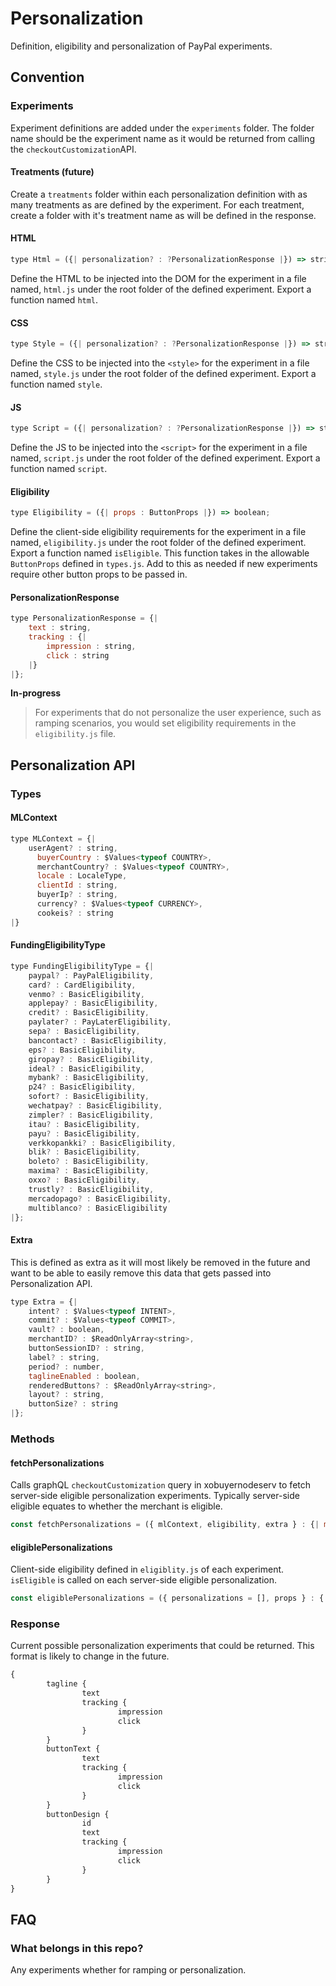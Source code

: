 # Personalization
Definition, eligibility and personalization of PayPal experiments.

## Convention
### Experiments
Experiment definitions are added under the `experiments` folder.  The folder name should be the experiment name as it would be returned from calling the `checkoutCustomization`API.

#### Treatments (future)
Create a `treatments` folder within each personalization definition with as many treatments as are defined by the experiment.  For each treatment, create a folder with it's treatment name as will be defined in the response.

#### HTML
``` javascript
type Html = ({| personalization? : ?PersonalizationResponse |}) => string;
```
Define the HTML to be injected into the DOM for the experiment in a file named, `html.js` under the root folder of the defined experiment. Export a function named `html`.

#### CSS
``` javascript
type Style = ({| personalization? : ?PersonalizationResponse |}) => string;
```
Define the CSS to be injected into the `<style>` for the experiment in a file named, `style.js` under the root folder of the defined experiment.  Export a function named `style`.

#### JS
``` javascript
type Script = ({| personalization? : ?PersonalizationResponse |}) => string;
```
Define the JS to be injected into the `<script>` for the experiment in a file named, `script.js` under the root folder of the defined experiment.  Export a function named `script`.

#### Eligibility
``` javascript
type Eligibility = ({| props : ButtonProps |}) => boolean;
```
Define the client-side eligibility requirements for the experiment in a file named, `eligibility.js` under the root folder of the defined experiment.  Export a function named `isEligible`.  This function takes in the allowable `ButtonProps` defined in `types.js`.  Add to this as needed if new experiments require other button props to be passed in.

#### PersonalizationResponse
``` javascript
type PersonalizationResponse = {|
    text : string,
    tracking : {|
        impression : string,
        click : string
    |}
|};
```
**In-progress**
> For experiments that do not personalize the user experience, such as ramping scenarios, you would set eligibility requirements in the `eligibility.js` file.

## Personalization API
### Types
#### MLContext
``` javascript
type MLContext = {|
    userAgent? : string,
	  buyerCountry : $Values<typeof COUNTRY>,
	  merchantCountry? : $Values<typeof COUNTRY>,
	  locale : LocaleType,
	  clientId : string,
	  buyerIp? : string,
	  currency? : $Values<typeof CURRENCY>,
	  cookeis? : string
|}
```

#### FundingEligibilityType
``` javascript
type FundingEligibilityType = {|
    paypal? : PayPalEligibility,
    card? : CardEligibility,
    venmo? : BasicEligibility,
    applepay? : BasicEligibility,
    credit? : BasicEligibility,
    paylater? : PayLaterEligibility,
    sepa? : BasicEligibility,
    bancontact? : BasicEligibility,
    eps? : BasicEligibility,
    giropay? : BasicEligibility,
    ideal? : BasicEligibility,
    mybank? : BasicEligibility,
    p24? : BasicEligibility,
    sofort? : BasicEligibility,
    wechatpay? : BasicEligibility,
    zimpler? : BasicEligibility,
    itau? : BasicEligibility,
    payu? : BasicEligibility,
    verkkopankki? : BasicEligibility,
    blik? : BasicEligibility,
    boleto? : BasicEligibility,
    maxima? : BasicEligibility,
    oxxo? : BasicEligibility,
    trustly? : BasicEligibility,
    mercadopago? : BasicEligibility,
    multiblanco? : BasicEligibility
|};
```

#### Extra
This is defined as extra as it will most likely be removed in the future and want to be able to easily remove this data that gets passed into Personalization API.
``` javascript
type Extra = {|
    intent? : $Values<typeof INTENT>,
    commit? : $Values<typeof COMMIT>,
    vault? : boolean,
    merchantID? : $ReadOnlyArray<string>,
    buttonSessionID? : string,
    label? : string,
    period? : number,
    taglineEnabled : boolean,
    renderedButtons? : $ReadOnlyArray<string>,
    layout? : string,
    buttonSize? : string
|};
```

### Methods
#### fetchPersonalizations
Calls graphQL `checkoutCustomization` query in xobuyernodeserv to fetch server-side eligible personalization experiments. Typically server-side eligible equates to whether the merchant is eligible.
``` javascript
const fetchPersonalizations = ({ mlContext, eligibility, extra } : {| mlContext : MLContext, eligibility : FundingEligibilityType, extra : Extra |}) : ZalgoPromise<$ReadOnlyArray<Personalization>>
```

#### eligiblePersonalizations
Client-side eligibility defined in `eligiblity.js` of each experiment.  `isEligible` is called on each server-side eligible personalization.  
``` javascript
const eligiblePersonalizations = ({ personalizations = [], props } : {| personalizations : $ReadOnlyArray<Personalization>, props : ButtonProps |}) : $ReadOnlyArray<Personalization>
```

### Response
Current possible personalization experiments that could be returned. This format is likely to change in the future.
``` javascript
{
		tagline {
				text
				tracking {
						impression
						click
				}
		}
		buttonText {
				text
				tracking {
						impression
						click
				}
		}
		buttonDesign {
				id
				text
				tracking {
						impression
						click
				}
		}
}
```

## FAQ

### What belongs in this repo?
Any experiments whether for ramping or personalization.

